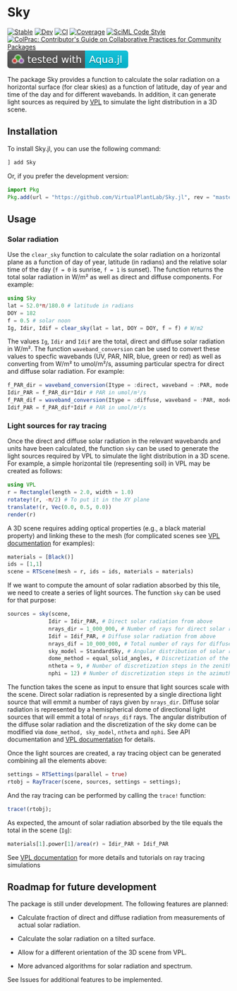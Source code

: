# Sky

[![Stable](https://img.shields.io/badge/docs-stable-blue.svg)](https://VirtualPlantLab.github.io/Sky.jl/stable/)
[![Dev](https://img.shields.io/badge/docs-dev-blue.svg)](https://VirtualPlantLab.github.io/Sky.jl/dev/)
[![CI](https://github.com/VirtualPlantLab/Sky.jl/actions/workflows/CI.yml/badge.svg)](https://github.com/VirtualPlantLab/Sky.jl/actions/workflows/CI.yml)
[![Coverage](https://codecov.io/gh/VirtualPlantLab/Sky.jl/branch/master/graph/badge.svg)](https://codecov.io/gh/VirtualPlantLab/Sky.jl)
[![SciML Code Style](https://img.shields.io/static/v1?label=code%20style&message=SciML&color=9558b2&labelColor=389826)](https://github.com/SciML/SciMLStyle)
[![ColPrac: Contributor's Guide on Collaborative Practices for Community Packages](https://img.shields.io/badge/ColPrac-Contributor's%20Guide-blueviolet)](https://github.com/SciML/ColPrac)
[![Aqua QA](https://raw.githubusercontent.com/JuliaTesting/Aqua.jl/master/badge.svg)](https://github.com/JuliaTesting/Aqua.jl)

The package Sky provides a function to calculate the solar radiation on a
horizontal surface (for clear skies) as a function of latitude, day of year and
time of the day and for different wavebands. In addition, it can generate light
sources as required by [VPL](https://github.com/VirtualPlantLab/VPL.jl) to
simulate the light distribution in a 3D scene.

## Installation

To install Sky.jl, you can use the following command:

```julia
] add Sky
```

Or, if you prefer the development version:

```julia
import Pkg
Pkg.add(url = "https://github.com/VirtualPlantLab/Sky.jl", rev = "master")
```

## Usage


### Solar radiation

Use the `clear_sky` function to calculate the solar radiation on a horizontal
plane as a function of day of year, latitude (in radians) and the relative solar
time of the day (`f = 0` is sunrise, `f = 1` is sunset). The function returns
the total solar radiation in W/m² as well as direct and diffuse components. For
example:

```julia
using Sky
lat = 52.0*π/180.0 # latitude in radians
DOY = 182
f = 0.5 # solar noon
Ig, Idir, Idif = clear_sky(lat = lat, DOY = DOY, f = f) # W/m2
```

The values `Ig`, `Idir` and `Idif` are the total, direct and diffuse solar
radiation in W/m². The function `waveband_conversion` can be used to convert
these values to specfic wavebands (UV, PAR, NIR, blue, green or red) as well
as converting from W/m² to umol/m²/s, assuming particular spectra for
direct and diffuse solar radiation. For example:

```julia
f_PAR_dir = waveband_conversion(Itype = :direct, waveband = :PAR, mode = :flux)
Idir_PAR = f_PAR_dir*Idir # PAR in umol/m²/s
f_PAR_dif = waveband_conversion(Itype = :diffuse, waveband = :PAR, mode = :flux)
Idif_PAR = f_PAR_dif*Idif # PAR in umol/m²/s
```

### Light sources for ray tracing

Once the direct and diffuse solar radiation in the relevant wavebands and units
have been calculated, the function `sky` can be used to generate the light
sources required by VPL to simulate the light distribution in a 3D scene. For
example, a simple horizontal tile (representing soil) in VPL may be created as
follows:

```julia
using VPL
r = Rectangle(length = 2.0, width = 1.0)
rotatey!(r, -π/2) # To put it in the XY plane
translate!(r, Vec(0.0, 0.5, 0.0))
render(r)
```

A 3D scene requires adding optical properties (e.g., a black material property)
and linking these to the mesh (for complicated scenes see [VPL documentation](http://virtualplantlab.com/)
for examples):

```julia
materials = [Black()]
ids = [1,1]
scene = RTScene(mesh = r, ids = ids, materials = materials)
```

If we want to compute the amount of solar radiation absorbed by this tile, we
need to create a series of light sources. The function `sky` can be used for
that purpose:

```julia
sources = sky(scene,
             Idir = Idir_PAR, # Direct solar radiation from above
             nrays_dir = 1_000_000, # Number of rays for direct solar radiation
             Idif = Idif_PAR, # Diffuse solar radiation from above
             nrays_dif = 10_000_000, # Total number of rays for diffuse solar radiation
             sky_model = StandardSky, # Angular distribution of solar radiation
             dome_method = equal_solid_angles, # Discretization of the sky dome
             ntheta = 9, # Number of discretization steps in the zenith angle
             nphi = 12) # Number of discretization steps in the azimuth angle
```

The function takes the scene as input to ensure that light sources scale with
the scene. Direct solar radiation is represented by a single directiona light
source that will emmit a number of rays given by `nrays_dir`. Diffuse solar
radiation is represented by a hemispherical dome of directional light sources
that will emmit a total of `nrays_dif` rays. The angular distribution of the
diffuse solar radiation and the discretization of the sky dome can be modified
via `dome_method, sky_model`, `ntheta` and `nphi`. See API documentation and
[VPL documentation](http://virtualplantlab.com/) for details.

Once the light sources are created, a ray tracing object can be generated
combining all the elements above:

```julia
settings = RTSettings(parallel = true)
rtobj = RayTracer(scene, sources, settings = settings);
```

And the ray tracing can be performed by calling the `trace!` function:

```julia
trace!(rtobj);
```

As expected, the amount of solar radiation absorbed by the tile equals the
total in the scene (`Ig`):

```julia
materials[1].power[1]/area(r) ≈ Idir_PAR + Idif_PAR
```

See [VPL documentation](http://virtualplantlab.com/) for more details and
tutorials on ray tracing simulations

## Roadmap for future development

The package is still under development. The following features are planned:

- Calculate fraction of direct and diffuse radiation from measurements of actual
solar radiation.

- Calculate the solar radiation on a tilted surface.

- Allow for a different orientation of the 3D scene from VPL.

- More advanced algorithms for solar radiation and spectrum.

See Issues for additional features to be implemented.
